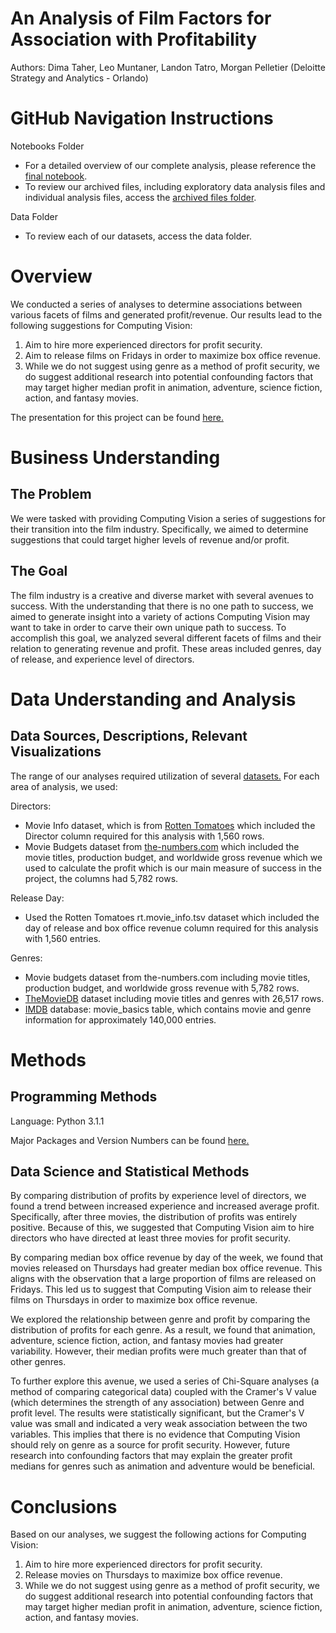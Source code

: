 # An Analysis of Film Factors for Association with Profitability
Authors: Dima Taher, Leo Muntaner, Landon Tatro, Morgan Pelletier 
(Deloitte Strategy and Analytics - Orlando)

# GitHub Navigation Instructions 

Notebooks Folder

- For a detailed overview of our complete analysis, please reference the [final notebook](notebooks/Film_Factors_And_Association_With_Profit.ipynb). 
- To review our archived files, including exploratory data analysis files and individual analysis files, access the [archived files folder](notebooks/Archived_Notebooks).

Data Folder

- To review each of our datasets, access the data folder. 

# Overview

We conducted a series of analyses to determine associations between various facets of films and generated profit/revenue. Our results lead to the following suggestions for Computing Vision:

1. Aim to hire more experienced directors for profit security. 
2. Aim to release films on Fridays in order to maximize box office revenue.
3. While we do not suggest using genre as a method of profit security, we do suggest additional research into potential confounding factors that may target higher median profit in animation, adventure, science fiction, action, and fantasy movies. 

The presentation for this project can be found [here.](Presentation.pdf)

# Business Understanding

## The Problem

We were tasked with providing Computing Vision a series of suggestions for their transition into the film industry. Specifically, we aimed to determine suggestions that could target higher levels of revenue and/or profit.

## The Goal

The film industry is a creative and diverse market with several avenues to success. With the understanding that there is no one path to success, we aimed to generate insight into a variety of actions Computing Vision may want to take in order to carve their own unique path to success. To accomplish this goal, we analyzed several different facets of films and their relation to generating revenue and profit. These areas included genres, day of release, and experience level of directors. 

# Data Understanding and Analysis

## Data Sources, Descriptions, Relevant Visualizations

The range of our analyses required utilization of several [datasets.](data) For each area of analysis, we used:

Directors:
 - Movie Info dataset, which is from [Rotten Tomatoes](https://www.rottentomatoes.com/) which included the Director column required for this analysis with 1,560 rows.
 - Movie Budgets dataset from [the-numbers.com](https://www.the-numbers.com/) which included the movie titles, production budget, and worldwide gross revenue which we used to calculate the profit which is our main measure of success in the project, the columns had 5,782 rows.

Release Day:
- Used the Rotten Tomatoes rt.movie_info.tsv dataset which included the day of release and box office revenue column required for this analysis with 1,560 entries.

Genres:
- Movie budgets dataset from the-numbers.com including movie titles, production budget, and worldwide gross revenue with 5,782 rows.
- [TheMovieDB](https://www.themoviedb.org/?language=en-US) dataset including movie titles and genres with 26,517 rows.
- [IMDB](https://www.imdb.com/) database: movie_basics table, which contains movie and genre information for approximately 140,000 entries.


# Methods 

## Programming Methods

Language: Python 3.1.1

Major Packages and Version Numbers can be found [here.](requirements.txt)
    
## Data Science and Statistical Methods

By comparing distribution of profits by experience level of directors, we found a trend between increased experience and increased average profit. Specifically, after three movies, the distribution of profits was entirely positive. Because of this, we suggested that Computing Vision aim to hire directors who have directed at least three movies for profit security. 

By comparing median box office revenue by day of the week, we found that movies released on Thursdays had greater median box office revenue. This aligns with the observation that a large proportion of films are released on Fridays. This led us to suggest that Computing Vision aim to release their films on Thursdays in order to maximize box office revenue. 

We explored the relationship between genre and profit by comparing the distribution of profits for each genre. As a result, we found that animation, adventure, science fiction, action, and fantasy movies had greater variability. However, their median profits were much greater than that of other genres.

To further explore this avenue, we used a series of Chi-Square analyses (a method of comparing categorical data) coupled with the Cramer's V value (which determines the strength of any association) between Genre and profit level. The results were statistically significant, but the Cramer's V value was small and indicated a very weak association between the two variables. This implies that there is no evidence that Computing Vision should rely on genre as a source for profit security. However, future research into confounding factors that may explain the greater profit medians for genres such as animation and adventure would be beneficial. 


# Conclusions 

Based on our analyses, we suggest the following actions for Computing Vision:

1. Aim to hire more experienced directors for profit security. 
2. Release movies on Thursdays to maximize box office revenue.
3. While we do not suggest using genre as a method of profit security, we do suggest additional research into potential confounding factors that may target higher median profit in animation, adventure, science fiction, action, and fantasy movies. 
